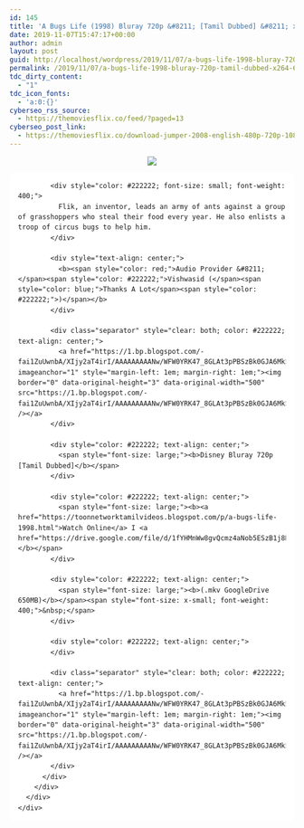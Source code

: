 ```yaml
---
id: 145
title: 'A Bugs Life (1998) Bluray 720p &#8211; [Tamil Dubbed] &#8211; x264 &#8211; 650MB'
date: 2019-11-07T15:47:17+00:00
author: admin
layout: post
guid: http://localhost/wordpress/2019/11/07/a-bugs-life-1998-bluray-720p-tamil-dubbed-x264-650mb/
permalink: /2019/11/07/a-bugs-life-1998-bluray-720p-tamil-dubbed-x264-650mb/
tdc_dirty_content:
  - "1"
tdc_icon_fonts:
  - 'a:0:{}'
cyberseo_rss_source:
  - https://themoviesflix.co/feed/?paged=13
cyberseo_post_link:
  - https://themoviesflix.co/download-jumper-2008-english-480p-720p-1080p/
---
```

<div dir="ltr" style="text-align: left;" trbidi="on">
  <div class="separator" style="clear: both; text-align: center;">
    <a href="https://1.bp.blogspot.com/-kryE8MZ6Svw/XT7qm6pCaWI/AAAAAAAAAow/bUb5w6BXl2s1b3CxcD5trOsmpZ80sngJgCLcBGAs/s1600/n64_a_bugs_life_p_hh06fy.jpg" imageanchor="1" style="margin-left: 1em; margin-right: 1em;"><img border="0" data-original-height="1429" data-original-width="1600" src="https://1.bp.blogspot.com/-kryE8MZ6Svw/XT7qm6pCaWI/AAAAAAAAAow/bUb5w6BXl2s1b3CxcD5trOsmpZ80sngJgCLcBGAs/s1600/n64_a_bugs_life_p_hh06fy.jpg" /></a>
  </div>
  
  <div class="mod" data-hveid="CAwQAA" data-md="50" data-ved="2ahUKEwi585ihlNrjAhWBNI8KHTa-C00QkCkwKnoECAwQAA" lang="en-IN" style="background-color: white; border-radius: 8px; clear: none; font-family: arial, sans-serif; font-style: normal; letter-spacing: normal; line-height: 1.54; padding-left: 15px; padding-right: 15px; padding-top: 0px; text-align: left; text-indent: 0px; text-transform: none; white-space: normal; word-spacing: 0px;">
    <div class="PZPZlf hb8SAc kno-fb-ctx" data-attrid="description" data-hveid="CAwQAQ" data-ved="2ahUKEwi585ihlNrjAhWBNI8KHTa-C00QziAoADAqegQIDBAB" style="margin: 13px 0px; overflow: hidden;">
      <div class="r-i4TarT2o5y3U" jsl="$t t-oF0h478wPRI;$x 0;">
        <div class="kno-rdesc r-iStfOzjfcozE" data-rtid="iStfOzjfcozE" jsaction="sngtp:r.Eddvt4h-GI8;tp_btn:r.Eddvt4h-GI8" jsl="$t t-JgTEvN6zUII;$x 0;">
          <div>
            <h3 class="bNg8Rb" style="clip: rect(1px, 1px, 1px, 1px); color: #222222; font-size: medium; font-weight: normal; height: 1px; margin: 0px; overflow: hidden; padding: 0px; position: absolute; white-space: nowrap; width: 1px; z-index: -1000;">
              Description
            </h3>
            
            <div style="color: #222222; font-size: small; font-weight: 400;">
              Flik, an inventor, leads an army of ants against a group of grasshoppers who steal their food every year. He also enlists a troop of circus bugs to help him.
            </div>
            
            <div style="text-align: center;">
              <b><span style="color: red;">Audio Provider &#8211; </span><span style="color: #222222;">Vishwasid (</span><span style="color: blue;">Thanks A Lot</span><span style="color: #222222;">)</span></b>
            </div>
            
            <div class="separator" style="clear: both; color: #222222; text-align: center;">
              <a href="https://1.bp.blogspot.com/-fai1ZuUwnbA/XIjy2aT4irI/AAAAAAAAANw/WFW0YRK47_8GLAt3pPBSzBk0GJA6Mk5fgCPcBGAYYCw/s1600/torrborder.gif" imageanchor="1" style="margin-left: 1em; margin-right: 1em;"><img border="0" data-original-height="3" data-original-width="500" src="https://1.bp.blogspot.com/-fai1ZuUwnbA/XIjy2aT4irI/AAAAAAAAANw/WFW0YRK47_8GLAt3pPBSzBk0GJA6Mk5fgCPcBGAYYCw/s1600/torrborder.gif" /></a>
            </div>
            
            <div style="color: #222222; text-align: center;">
              <span style="font-size: large;"><b>Disney Bluray 720p [Tamil Dubbed]</b></span>
            </div>
            
            <div style="color: #222222; text-align: center;">
              <span style="font-size: large;"><b><a href="https://toonnetworktamilvideos.blogspot.com/p/a-bugs-life-1998.html">Watch Online</a> I <a href="https://drive.google.com/file/d/1fYHMnWw8gvQcmz4aNob5ESzB1j8NOdh6/view">Download</a></b></span>
            </div>
            
            <div style="color: #222222; text-align: center;">
              <span style="font-size: large;"><b>(.mkv GoogleDrive 650MB)</b></span><span style="font-size: x-small; font-weight: 400;">&nbsp;</span>
            </div>
            
            <div style="color: #222222; text-align: center;">
            </div>
            
            <div class="separator" style="clear: both; color: #222222; text-align: center;">
              <a href="https://1.bp.blogspot.com/-fai1ZuUwnbA/XIjy2aT4irI/AAAAAAAAANw/WFW0YRK47_8GLAt3pPBSzBk0GJA6Mk5fgCPcBGAYYCw/s1600/torrborder.gif" imageanchor="1" style="margin-left: 1em; margin-right: 1em;"><img border="0" data-original-height="3" data-original-width="500" src="https://1.bp.blogspot.com/-fai1ZuUwnbA/XIjy2aT4irI/AAAAAAAAANw/WFW0YRK47_8GLAt3pPBSzBk0GJA6Mk5fgCPcBGAYYCw/s1600/torrborder.gif" /></a>
            </div>
          </div>
        </div>
      </div>
    </div>
  </div>
</div>